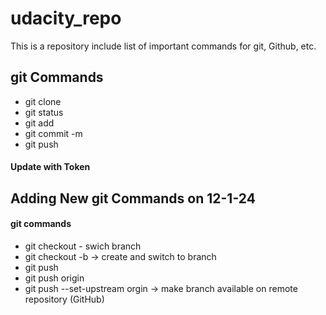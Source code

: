 # udacity_repo
This is a repository include list of important commands for git, Github, etc.

## git Commands
* git clone
* git status
* git add
* git commit -m
* git push

#### Update with Token

## Adding New git Commands on 12-1-24
#### git commands
* git checkout - swich branch
* git checkout -b -> create and switch to branch
* git push
* git push origin
* git push --set-upstream orgin -> make branch available on remote repository (GitHub)
